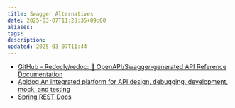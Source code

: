 ```yaml
---
title: Swagger Alternatives
date: 2025-03-07T11:28:35+09:00
aliases: 
tags: 
description: 
updated: 2025-03-07T11:44
---
```


- [GitHub - Redocly/redoc: 📘 OpenAPI/Swagger-generated API Reference Documentation](https://github.com/Redocly/redoc)
- [Apidog An integrated platform for API design, debugging, development, mock, and testing](https://apidog.com/)
- [Spring REST Docs](https://spring.io/projects/spring-restdocs)